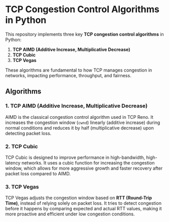 # TCP Congestion Control Algorithms in Python

This repository implements three key **TCP congestion control algorithms** in Python:

1. **TCP AIMD (Additive Increase, Multiplicative Decrease)**
2. **TCP Cubic**
3. **TCP Vegas**

These algorithms are fundamental to how TCP manages congestion in networks, impacting performance, throughput, and fairness.

## Algorithms

### 1. **TCP AIMD (Additive Increase, Multiplicative Decrease)**
AIMD is the classical congestion control algorithm used in TCP Reno. It increases the congestion window (`cwnd`) linearly (additive increase) during normal conditions and reduces it by half (multiplicative decrease) upon detecting packet loss.

### 2. **TCP Cubic**
TCP Cubic is designed to improve performance in high-bandwidth, high-latency networks. It uses a cubic function for increasing the congestion window, which allows for more aggressive growth and faster recovery after packet loss compared to AIMD.

### 3. **TCP Vegas**
TCP Vegas adjusts the congestion window based on **RTT (Round-Trip Time)**, instead of relying solely on packet loss. It tries to detect congestion before it happens by comparing expected and actual RTT values, making it more proactive and efficient under low congestion conditions.
